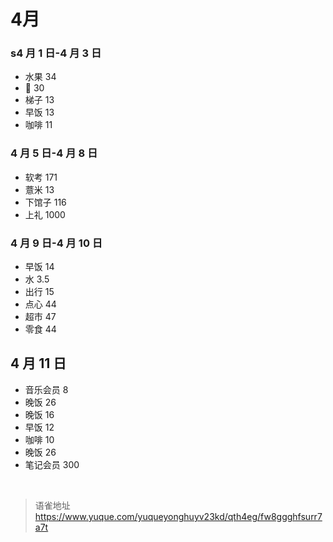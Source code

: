 # 4月
### s4 月 1 日-4 月 3 日

- 水果 34
- 🥤 30
- 梯子 13
- 早饭 13
- 咖啡 11

### 4 月 5 日-4 月 8 日

- 软考 171
- 薏米 13
- 下馆子 116
- 上礼 1000

### 4 月 9 日-4 月 10 日

- 早饭 14
- 水 3.5
- 出行 15
- 点心 44
- 超市 47
- 零食 44

## 4 月 11 日

- 音乐会员 8
- 晚饭 26
- 晚饭 16
- 早饭 12
- 咖啡 10
- 晚饭 26
- 笔记会员 300

<br>
  
> 语雀地址 https://www.yuque.com/yuqueyonghuyv23kd/qth4eg/fw8ggghfsurr7a7t
